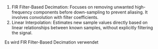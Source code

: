 1. FIR Filter-Based Decimation: Focuses on removing unwanted high-frequency components before down-sampling to prevent aliasing. It involves convolution with filter coefficients.
1. Linear Interpolation: Estimates new sample values directly based on linear relationships between known samples, without explicitly filtering the signal.

Es wird FIR Filter-Based Decimation verwendet